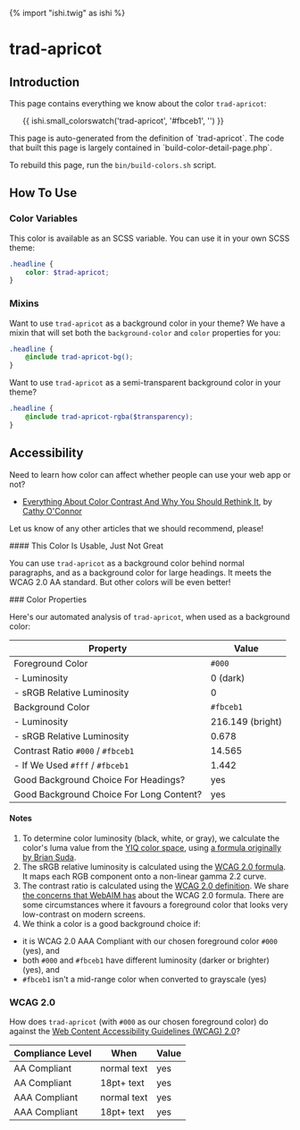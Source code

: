 {% import "ishi.twig" as ishi %}
# trad-apricot

## Introduction

This page contains everything we know about the color `trad-apricot`:

<div class="grid">
    <div class="cell">
        <div class="swatch">
            <ul>
                {{ ishi.small_colorswatch('trad-apricot', '#fbceb1', '') }}
            </ul>
        </div>
    </div>
</div>

<div class="callout callout--info" markdown="1">
This page is auto-generated from the definition of `trad-apricot`. The code that built this page is largely contained in `build-color-detail-page.php`.

To rebuild this page, run the `bin/build-colors.sh` script.
</div>

## How To Use

### Color Variables

This color is available as an SCSS variable. You can use it in your own SCSS theme:

```scss
.headline {
    color: $trad-apricot;
}
```

### Mixins

Want to use `trad-apricot` as a background color in your theme? We have a mixin that will set both the `background-color` and `color` properties for you:

```scss
.headline {
    @include trad-apricot-bg();
}
```

Want to use `trad-apricot` as a semi-transparent background color in your theme?

```scss
.headline {
    @include trad-apricot-rgba($transparency);
}
```

## Accessibility

Need to learn how color can affect whether people can use your web app or not?

* [Everything About Color Contrast And Why You Should Rethink It](https://www.smashingmagazine.com/2014/10/color-contrast-tips-and-tools-for-accessibility/), by [Cathy O'Connor](http://www.twitter.com/cagocon)

Let us know of any other articles that we should recommend, please!
<div class="callout callout--warning" markdown="1">
#### This Color Is Usable, Just Not Great

You can use `trad-apricot` as a background color behind normal paragraphs, and as a background color for large headings. It meets the WCAG 2.0 AA standard. But other colors will be even better!
</div>
### Color Properties

Here's our automated analysis of `trad-apricot`, when used as a background color:

Property | Value
---------|------
Foreground Color | `#000`
- Luminosity | 0 (dark)
- sRGB Relative Luminosity | 0
Background Color | `#fbceb1`
- Luminosity | 216.149 (bright)
- sRGB Relative Luminosity | 0.678
Contrast Ratio `#000` / `#fbceb1` | 14.565
- If We Used `#fff` / `#fbceb1` | 1.442
Good Background Choice For Headings? | yes
Good Background Choice For Long Content? | yes

#### Notes

1. To determine color luminosity (black, white, or gray), we calculate the color's luma value from the [YIQ color space](https://en.wikipedia.org/wiki/YIQ), using [a formula originally by Brian Suda](https://24ways.org/2010/calculating-color-contrast/).
1. The sRGB relative luminosity is calculated using the [WCAG 2.0 formula](https://www.w3.org/TR/WCAG20/#relativeluminancedef). It maps each RGB component onto a non-linear gamma 2.2 curve.
1. The contrast ratio is calculated using the [WCAG 2.0 definition](https://www.w3.org/TR/2008/REC-WCAG20-20081211/#contrast-ratiodef). We share [the concerns that WebAIM has](http://webaim.org/blog/wcag-2-1-feedback/) about the WCAG 2.0 formula. There are some circumstances where it favours a foreground color that looks very low-contrast on modern screens.
1. We think a color is a good background choice if:
  - it is WCAG 2.0 AAA Compliant with our chosen foreground color `#000` (yes), and
  - both `#000` and `#fbceb1` have different luminosity (darker or brighter) (yes), and
  - `#fbceb1` isn't a mid-range color when converted to grayscale (yes)

### WCAG 2.0

How does `trad-apricot` (with `#000` as our chosen foreground color) do against the [Web Content Accessibility Guidelines (WCAG) 2.0](https://www.w3.org/TR/WCAG20/)?

Compliance Level | When | Value
-----------------|------|------
AA Compliant | normal text | yes
AA Compliant | 18pt+ text | yes
AAA Compliant | normal text | yes
AAA Compliant | 18pt+ text | yes